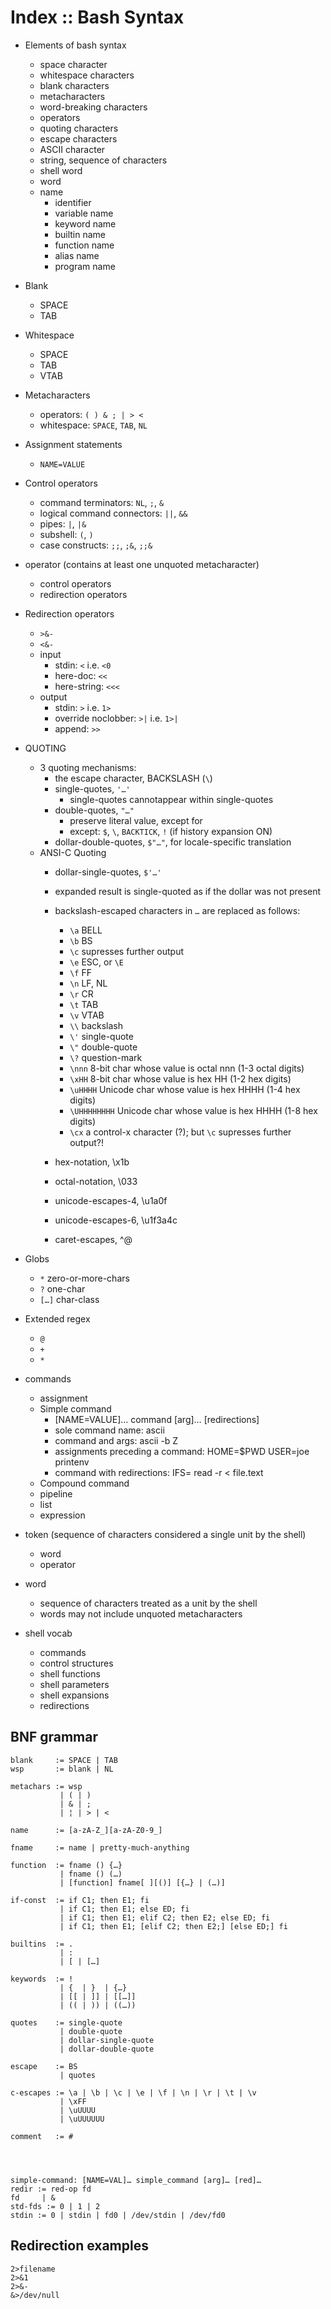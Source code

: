 # Index :: Bash Syntax

- Elements of bash syntax
  - space character
  - whitespace characters
  - blank characters
  - metacharacters
  - word-breaking characters
  - operators
  - quoting characters
  - escape characters
  - ASCII character
  - string, sequence of characters
  - shell word
  - word
  - name
    - identifier
    - variable name
    - keyword name
    - builtin name
    - function name
    - alias name
    - program name


- Blank
  - SPACE
  - TAB
- Whitespace
  - SPACE
  - TAB
  - VTAB
- Metacharacters
  - operators: `( ) & ; | > <`
  - whitespace: `SPACE`, `TAB`, `NL`
- Assignment statements
  - `NAME=VALUE`
- Control operators
  - command terminators: `NL`, `;`, `&`
  - logical command connectors: `||`, `&&`
  - pipes: `|`, `|&`
  - subshell: `(`, `)`
  - case constructs: `;;`, `;&`, `;;&`
- operator (contains at least one unquoted metacharacter)
  - control operators
  - redirection operators
- Redirection operators
  - `>&-`
  - `<&-`
  - input
    - stdin: `<` i.e. `<0`
    - here-doc: `<<`
    - here-string: `<<<`
  - output
    - stdin: `>` i.e. `1>`
    - override noclobber: `>|` i.e. `1>|`
    - append: `>>`

- QUOTING
  - 3 quoting mechanisms:
    - the escape character, BACKSLASH (`\`)
    - single-quotes, `'…'`
      - single-quotes cannotappear within single-quotes
    - double-quotes, `"…"`
      - preserve literal value, except for
      - except: `$`, `\`, `BACKTICK`, `!` (if history expansion ON)
    - dollar-double-quotes, `$"…"`, for locale-specific translation
  - ANSI-C Quoting
    - dollar-single-quotes, `$'…'`
    - expanded result is single-quoted as if the dollar was not present
    - backslash-escaped characters in `…` are replaced as follows:
      - `\a` BELL
      - `\b` BS
      - `\c` supresses further output
      - `\e` ESC, or `\E`
      - `\f` FF
      - `\n` LF, NL
      - `\r` CR
      - `\t` TAB
      - `\v` VTAB
      - `\\` backslash
      - `\'` single-quote
      - `\"` double-quote
      - `\?` question-mark
      - `\nnn` 8-bit char whose value is octal nnn (1-3 octal digits)
      - `\xHH` 8-bit char whose value is hex HH (1-2 hex digits)
      - `\uHHHH` Unicode char whose value is hex HHHH (1-4 hex digits)
      - `\UHHHHHHHH` Unicode char whose value is hex HHHH (1-8 hex digits)
      - `\cx` a control-x character (?); but `\c` supresses further output?!


    - hex-notation, \x1b
    - octal-notation, \033
    - unicode-escapes-4, \u1a0f
    - unicode-escapes-6, \u1f3a4c
    - caret-escapes, ^@


- Globs
  - `*`   zero-or-more-chars
  - `?`   one-char
  - `[…]` char-class

- Extended regex
  - `@` 
  - `+` 
  - `*` 
- commands
  - assignment
  - Simple command
    - [NAME=VALUE]… command [arg]… [redirections]
    - sole command name: ascii
    - command and args: ascii -b Z
    - assignments preceding a command: HOME=$PWD USER=joe printenv
    - command with redirections: IFS= read -r < file.text
  - Compound command
  - pipeline
  - list
  - expression
- token (sequence of characters considered a single unit by the shell)
  - word
  - operator
- word
  - sequence of characters treated as a unit by the shell
  - words may not include unquoted metacharacters
- shell vocab
  - commands
  - control structures
  - shell functions
  - shell parameters
  - shell expansions
  - redirections


## BNF grammar

```
blank     := SPACE | TAB
wsp       := blank | NL

metachars := wsp
           | ( | )
           | & | ;
           | ¦ | > | <

name      := [a-zA-Z_][a-zA-Z0-9_]

fname     := name | pretty-much-anything

function  := fname () {…}
           | fname () (…)
           | [function] fname[ ][()] [{…} | (…)]

if-const  := if C1; then E1; fi
           | if C1; then E1; else ED; fi
           | if C1; then E1; elif C2; then E2; else ED; fi
           | if C1; then E1; [elif C2; then E2;] [else ED;] fi

builtins  := .
           | :
           | [ | […]

keywords  := !
           | {  | }  | {…}
           | [[ | ]] | [[…]]
           | (( | )) | ((…))

quotes    := single-quote
           | double-quote
           | dollar-single-quote
           | dollar-double-quote

escape    := BS
           | quotes

c-escapes := \a | \b | \c | \e | \f | \n | \r | \t | \v
           | \xFF
           | \uUUUU
           | \uUUUUUU

comment   := #




simple-command: [NAME=VAL]… simple_command [arg]… [red]…
redir := red-op fd
fd     | &
std-fds := 0 | 1 | 2
stdin := 0 | stdin | fd0 | /dev/stdin | /dev/fd0
```


## Redirection examples

```
2>filename
2>&1
2>&-
&>/dev/null
```
